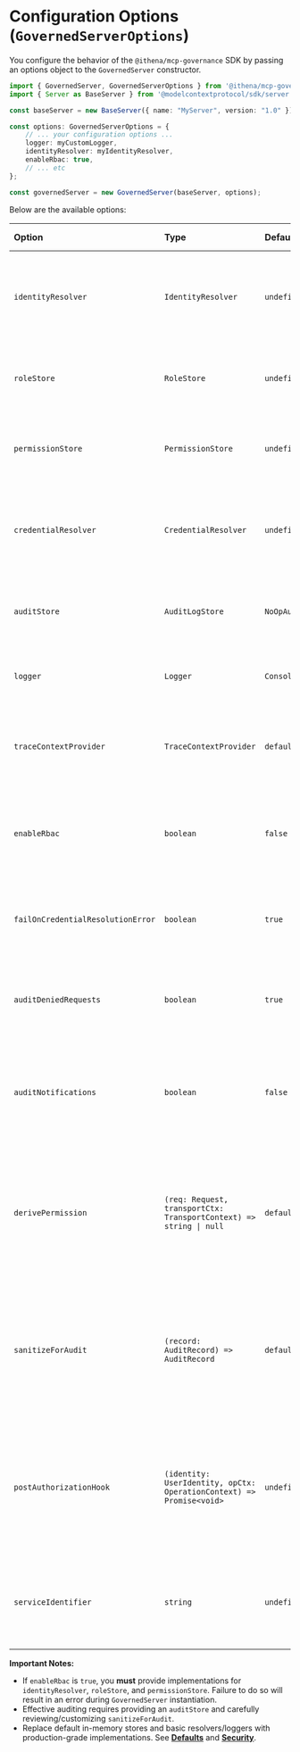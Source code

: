 # Configuration Options (`GovernedServerOptions`)

You configure the behavior of the `@ithena/mcp-governance` SDK by passing an options object to the `GovernedServer` constructor.

```typescript
import { GovernedServer, GovernedServerOptions } from '@ithena/mcp-governance';
import { Server as BaseServer } from '@modelcontextprotocol/sdk/server';

const baseServer = new BaseServer({ name: "MyServer", version: "1.0" });

const options: GovernedServerOptions = {
    // ... your configuration options ...
    logger: myCustomLogger,
    identityResolver: myIdentityResolver,
    enableRbac: true,
    // ... etc
};

const governedServer = new GovernedServer(baseServer, options);
```

Below are the available options:

| Option                          | Type                                                            | Default                     | Description                                                                                                                               | Required For |
| :------------------------------ | :-------------------------------------------------------------- | :-------------------------- | :---------------------------------------------------------------------------------------------------------------------------------------- | :----------- |
| `identityResolver`              | `IdentityResolver`                                              | `undefined`                 | Your implementation to resolve the caller's identity from the request context (e.g., headers, tokens). See **[Interfaces](./interfaces.md#identityresolver)**. | RBAC         |
| `roleStore`                     | `RoleStore`                                                     | `undefined`                 | Your implementation to fetch the roles associated with a resolved identity. See **[Interfaces](./interfaces.md#rolestore)**.                  | RBAC         |
| `permissionStore`               | `PermissionStore`                                               | `undefined`                 | Your implementation to check if a role grants a specific permission string. See **[Interfaces](./interfaces.md#permissionstore)**.       | RBAC         |
| `credentialResolver`            | `CredentialResolver`                                            | `undefined`                 | Your implementation to securely fetch credentials (secrets, API keys) needed by handlers. See **[Interfaces](./interfaces.md#credentialresolver)**. | -            |
| `auditStore`                    | `AuditLogStore`                                                 | `NoOpAuditLogStore`         | Your implementation to log detailed audit records. Defaults to doing nothing. See **[Interfaces](./interfaces.md#auditlogstore)**.            | Auditing     |
| `logger`                        | `Logger`                                                        | `ConsoleLogger`             | A structured logger instance. Defaults to logging JSON to the console. See **[Interfaces](./interfaces.md#logger)**.                      | Logging      |
| `traceContextProvider`          | `TraceContextProvider`                                          | `defaultTraceContextProvider` | Extracts distributed tracing context (e.g., W3C `traceparent`). Defaults to checking headers. See **[Interfaces](./interfaces.md#tracecontextprovider)**. | Tracing      |
| `enableRbac`                    | `boolean`                                                       | `false`                     | Set to `true` to activate the RBAC checks in the pipeline. Requires `identityResolver`, `roleStore`, and `permissionStore` to be provided. | RBAC         |
| `failOnCredentialResolutionError` | `boolean`                                                       | `true`                      | If `true`, requests will fail if the `credentialResolver` throws an error. If `false`, errors are logged, and the pipeline continues.       | -            |
| `auditDeniedRequests`           | `boolean`                                                       | `true`                      | If `true`, audit records are generated and sent to the `auditStore` even for requests that were denied by RBAC.                         | Auditing     |
| `auditNotifications`            | `boolean`                                                       | `false`                     | If `true`, audit records are generated and sent to the `auditStore` for incoming MCP notifications. Requires `auditStore` and `sanitizeForAudit`. | Auditing     |
| `derivePermission`              | `(req: Request, transportCtx: TransportContext) => string \| null` | `defaultDerivePermission`   | A function that generates the permission string (e.g., `tool:call:my_tool`) needed for a specific request. Return `null` to skip the permission check for that request. See **[Authorization](./authorization.md)**. | RBAC         |
| `sanitizeForAudit`              | `(record: AuditRecord) => AuditRecord`                          | `defaultSanitizeForAudit`   | **CRITICAL:** A function to remove or mask sensitive data (PII, secrets) from the `AuditRecord` before it's logged. **Review the default implementation carefully.** See **[Auditing & Logging](./auditing-logging.md)**. | Auditing     |
| `postAuthorizationHook`         | `(identity: UserIdentity, opCtx: OperationContext) => Promise<void>` | `undefined`                 | An optional asynchronous function called after a request passes authorization checks (or if RBAC is disabled/not applicable). Can be used for secondary checks or setup based on identity. | -            |
| `serviceIdentifier`             | `string`                                                        | `undefined`                 | An optional string identifying this specific instance of your MCP server. Included in logs and audit records for easier correlation.       | -            |

**Important Notes:**

*   If `enableRbac` is `true`, you **must** provide implementations for `identityResolver`, `roleStore`, and `permissionStore`. Failure to do so will result in an error during `GovernedServer` instantiation.
*   Effective auditing requires providing an `auditStore` and carefully reviewing/customizing `sanitizeForAudit`.
*   Replace default in-memory stores and basic resolvers/loggers with production-grade implementations. See **[Defaults](./defaults.md)** and **[Security](./security.md)**. 